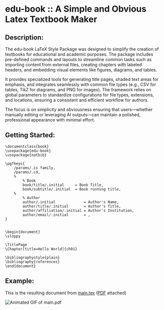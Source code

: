 # edu-book :: A Simple and Obvious Latex Textbook Maker

## Description:
The edu-book LaTeX Style Package was designed to simplify the creation of textbooks 
for educational and academic purposes. The package includes pre-defined commands 
and layouts to streamline common tasks such as importing content from external files, 
creating chapters with labeled headers, and embedding visual elements like figures, 
diagrams, and tables.

It provides specialized tools for generating title pages, shaded text areas for 
emphasis, and integrates seamlessly with common file types (e.g., CSV for tables, 
TikZ for diagrams, and PNG for images). The framework relies on global parameters 
to standardize configurations for file types, extensions, and locations, ensuring 
a consistent and efficient workflow for authors.

The focus is on simplicity and obviousness ensuring that users—whether manually editing 
or leveraging AI outputs—can maintain a polished, professional appearance with minimal effort. 

## Getting Started:

```
\documentclass{book}
\usepackage{edu-book}
\usepackage{natbib}

\pgfkeys{
    /params/.is family,
    /params/.cd,
    %
        % Book
        book/title/.initial     = Book Title,
        book/subtitle/.initial  = Book running title,
    %
        % Author
        author/.initial             = Author's Name, 
        author/title/.initial       = Author's Title,
        author/affiliation/.initial = Author's Institution,
        author/email/.initial       = ,
}


\begin{document}
\sloppy

\TitlePage
\Chapter[title=Hello World]{ch01}

\bibliographystyle{plain}
\bibliography{references}
\end{document}

```

## Example:

This is the resulting document from [main.tex](./main.tex) ([PDF](./main.pdf) attached)

![Animated GIF of main.pdf](images/main.gif)



